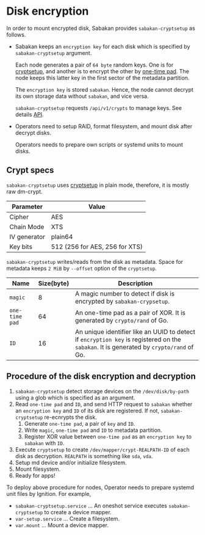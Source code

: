 Disk encryption
===============

In order to mount encrypted disk, Sabakan provides `sabakan-cryptsetup` as follows.

* Sabakan keeps an `encryption key` for each disk which is specified by `sabakan-cryptsetup` argument.

    Each node generates a pair of `64 byte` random keys. One is for [cryptsetup][], and another is to encrypt 
    the other by [one-time pad][]. The node keeps this latter key in the first sector of the metadata partition.

    The `encryption key` is stored `sabakan`. Hence, the node cannot decrypt its own storage data without `sabakan`, and vice versa.

    `sabakan-cryptsetup` requests `/api/v1/crypts` to manage keys. See details [API](api.md).

* Operators need to setup RAID, format filesystem, and mount disk after decrypt disks.

    Operators needs to prepare own scripts or systemd units to mount disks.
    
## Crypt specs

`sabakan-cryptsetup` uses [cryptsetup][] in plain mode, therefore, it is mostly raw dm-crypt.

| Parameter    | Value
| ---------    | -----
| Cipher       | AES
| Chain Mode   | XTS
| IV generator | plain64
| Key bits     | 512 (256 for AES, 256 for XTS)

`sabakan-cryptsetup` writes/reads from the disk as metadata. Space for metadata keeps `2 MiB` by `--offset` option of the `cryptsetup`.

| Name           | Size(byte) | Description
| ----           | ---------- | -----------
| `magic`        | 8          | A magic number to detect if disk is encrypted by `sabakan-crypsetup`.
| `one-time pad` | 64         | An one-time pad as a pair of XOR. It is generated by `crypto/rand` of Go.
| `ID`           | 16         | An unique identifier like an UUID to detect if `encryption key` is registered on the `sabakan`. It is generated by `crypto/rand` of Go.

## Procedure of the disk encryption and decryption

1. `sabakan-cryptsetup` detect storage devices on the `/dev/disk/by-path` using a glob which is specified as an argument.
2. Read `one-time pad` and `ID`, and send HTTP request to `sabakan` whether an `encryption key` and `ID` of its disk are registered. If not, `sabakan-cryptsetup` re-ecnrypts the disk.
    1. Generate `one-time pad`, a pair of `key` and `ID`.
    2. Write `magic`, `one-time pad` and `ID` to metadata partition.
    3. Register XOR value between `one-time pad` as an `encryption key` to `sabakan` with `ID`.
3. Execute `cryptsetup` to create `/dev/mapper/crypt-REALPATH-ID` of each disk as decryption. `REALPATH` is something like `sda`, `vda`.
4. Setup md device and/or initialize filesystem.
5. Mount filesystem.
6. Ready for apps!

To deploy above procedure for nodes, Operator needs to prepare systemd unit files by Ignition. For example,

- `sabakan-cryptsetup.service` ... An oneshot service executes `sabakan-cryptsetup` to create a device mapper.
- `var-setup.service` ... Create a filesystem.
- `var.mount` ... Mount a device mapper.

[dm-crypt]: https://gitlab.com/cryptsetup/cryptsetup/wikis/DMCrypt
[one-time pad]: https://en.wikipedia.org/wiki/One-time_pad
[cryptsetup]: https://gitlab.com/cryptsetup/cryptsetup/wikis/home
